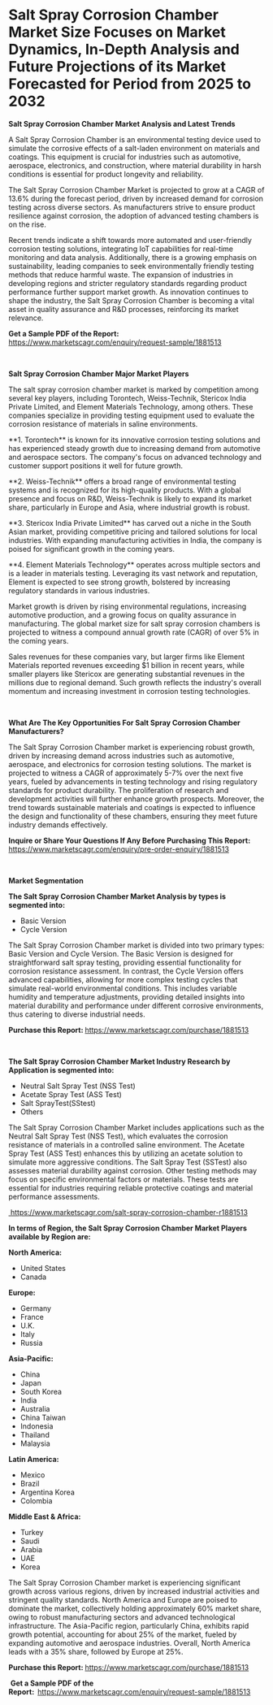 <p><h1>Salt Spray Corrosion Chamber Market Size Focuses on Market Dynamics, In-Depth Analysis and Future Projections of its Market Forecasted for Period from 2025 to 2032</h1></p><p><strong>Salt Spray Corrosion Chamber Market Analysis and Latest Trends</strong></p>
<p><p>A Salt Spray Corrosion Chamber is an environmental testing device used to simulate the corrosive effects of a salt-laden environment on materials and coatings. This equipment is crucial for industries such as automotive, aerospace, electronics, and construction, where material durability in harsh conditions is essential for product longevity and reliability. </p><p>The Salt Spray Corrosion Chamber Market is projected to grow at a CAGR of 13.6% during the forecast period, driven by increased demand for corrosion testing across diverse sectors. As manufacturers strive to ensure product resilience against corrosion, the adoption of advanced testing chambers is on the rise. </p><p>Recent trends indicate a shift towards more automated and user-friendly corrosion testing solutions, integrating IoT capabilities for real-time monitoring and data analysis. Additionally, there is a growing emphasis on sustainability, leading companies to seek environmentally friendly testing methods that reduce harmful waste. The expansion of industries in developing regions and stricter regulatory standards regarding product performance further support market growth. As innovation continues to shape the industry, the Salt Spray Corrosion Chamber is becoming a vital asset in quality assurance and R&D processes, reinforcing its market relevance.</p></p>
<p><strong>Get a Sample PDF of the Report:&nbsp;</strong> <a href="https://www.marketscagr.com/enquiry/request-sample/1881513?utm_campaign=3204&utm_medium=2&utm_source=Github&utm_content=ia&utm_term=16042025&utm_id=salt-spray-corrosion-chamber">https://www.marketscagr.com/enquiry/request-sample/1881513</a></p>
<p>&nbsp;</p>
<p><strong>Salt Spray Corrosion Chamber Major Market Players</strong></p>
<p><p>The salt spray corrosion chamber market is marked by competition among several key players, including Torontech, Weiss-Technik, Stericox India Private Limited, and Element Materials Technology, among others. These companies specialize in providing testing equipment used to evaluate the corrosion resistance of materials in saline environments.</p><p>**1. Torontech** is known for its innovative corrosion testing solutions and has experienced steady growth due to increasing demand from automotive and aerospace sectors. The company's focus on advanced technology and customer support positions it well for future growth.</p><p>**2. Weiss-Technik** offers a broad range of environmental testing systems and is recognized for its high-quality products. With a global presence and focus on R&D, Weiss-Technik is likely to expand its market share, particularly in Europe and Asia, where industrial growth is robust.</p><p>**3. Stericox India Private Limited** has carved out a niche in the South Asian market, providing competitive pricing and tailored solutions for local industries. With expanding manufacturing activities in India, the company is poised for significant growth in the coming years.</p><p>**4. Element Materials Technology** operates across multiple sectors and is a leader in materials testing. Leveraging its vast network and reputation, Element is expected to see strong growth, bolstered by increasing regulatory standards in various industries.</p><p>Market growth is driven by rising environmental regulations, increasing automotive production, and a growing focus on quality assurance in manufacturing. The global market size for salt spray corrosion chambers is projected to witness a compound annual growth rate (CAGR) of over 5% in the coming years.</p><p>Sales revenues for these companies vary, but larger firms like Element Materials reported revenues exceeding $1 billion in recent years, while smaller players like Stericox are generating substantial revenues in the millions due to regional demand. Such growth reflects the industry's overall momentum and increasing investment in corrosion testing technologies.</p></p>
<p>&nbsp;</p>
<p><strong>What Are The Key Opportunities For Salt Spray Corrosion Chamber Manufacturers?</strong></p>
<p><p>The Salt Spray Corrosion Chamber market is experiencing robust growth, driven by increasing demand across industries such as automotive, aerospace, and electronics for corrosion testing solutions. The market is projected to witness a CAGR of approximately 5-7% over the next five years, fueled by advancements in testing technology and rising regulatory standards for product durability. The proliferation of research and development activities will further enhance growth prospects. Moreover, the trend towards sustainable materials and coatings is expected to influence the design and functionality of these chambers, ensuring they meet future industry demands effectively.</p></p>
<p><strong>Inquire or Share Your Questions If Any Before Purchasing This Report:</strong> <a href="https://www.marketscagr.com/enquiry/pre-order-enquiry/1881513?utm_campaign=3204&utm_medium=2&utm_source=Github&utm_content=ia&utm_term=16042025&utm_id=salt-spray-corrosion-chamber">https://www.marketscagr.com/enquiry/pre-order-enquiry/1881513</a></p>
<p>&nbsp;</p>
<p><strong>Market Segmentation</strong></p>
<p><strong>The Salt Spray Corrosion Chamber Market Analysis by types is segmented into:</strong></p>
<p><ul><li>Basic Version</li><li>Cycle Version</li></ul></p>
<p><p>The Salt Spray Corrosion Chamber market is divided into two primary types: Basic Version and Cycle Version. The Basic Version is designed for straightforward salt spray testing, providing essential functionality for corrosion resistance assessment. In contrast, the Cycle Version offers advanced capabilities, allowing for more complex testing cycles that simulate real-world environmental conditions. This includes variable humidity and temperature adjustments, providing detailed insights into material durability and performance under different corrosive environments, thus catering to diverse industrial needs.</p></p>
<p><strong>Purchase this Report:&nbsp;</strong><a href="https://www.marketscagr.com/purchase/1881513?utm_campaign=3204&utm_medium=2&utm_source=Github&utm_content=ia&utm_term=16042025&utm_id=salt-spray-corrosion-chamber">https://www.marketscagr.com/purchase/1881513</a></p>
<p>&nbsp;</p>
<p><strong>The Salt Spray Corrosion Chamber Market Industry Research by Application is segmented into:</strong></p>
<p><ul><li>Neutral Salt Spray Test (NSS Test)</li><li>Acetate Spray Test (ASS Test)</li><li>Salt SprayTest(SStest)</li><li>Others</li></ul></p>
<p><p>The Salt Spray Corrosion Chamber Market includes applications such as the Neutral Salt Spray Test (NSS Test), which evaluates the corrosion resistance of materials in a controlled saline environment. The Acetate Spray Test (ASS Test) enhances this by utilizing an acetate solution to simulate more aggressive conditions. The Salt Spray Test (SSTest) also assesses material durability against corrosion. Other testing methods may focus on specific environmental factors or materials. These tests are essential for industries requiring reliable protective coatings and material performance assessments.</p></p>
<p><a href="https://www.marketscagr.com/salt-spray-corrosion-chamber-r1881513?utm_campaign=3204&utm_medium=2&utm_source=Github&utm_content=ia&utm_term=16042025&utm_id=salt-spray-corrosion-chamber">&nbsp;https://www.marketscagr.com/salt-spray-corrosion-chamber-r1881513</a></p>
<p><strong>In terms of Region, the Salt Spray Corrosion Chamber Market Players available by Region are:</strong></p>
<p>
    <p> <strong> North America: </strong>
        <ul>
            <li>United States</li>
            <li>Canada</li>
        </ul>
        </p> 
    <p> <strong> Europe: </strong>
        <ul>
            <li>Germany</li>
            <li>France</li>
            <li>U.K.</li>
            <li>Italy</li>
            <li>Russia</li>
        </ul>
        </p> 
    <p> <strong> Asia-Pacific: </strong>
        <ul>
            <li>China</li>
            <li>Japan</li>
            <li>South Korea</li>
            <li>India</li>
            <li>Australia</li>
            <li>China Taiwan</li>
            <li>Indonesia</li>
            <li>Thailand</li>
            <li>Malaysia</li>
        </ul>
        </p> 
    <p> <strong> Latin America: </strong>
        <ul>
            <li>Mexico</li>
            <li>Brazil</li>
            <li>Argentina Korea</li>
            <li>Colombia</li>
        </ul>
        </p> 
    <p> <strong> Middle East & Africa: </strong>
        <ul>
            <li>Turkey</li>
            <li>Saudi</li>
            <li>Arabia</li>
            <li>UAE</li>
            <li>Korea</li>
        </ul>
    </p>
    </p>
<p><p>The Salt Spray Corrosion Chamber market is experiencing significant growth across various regions, driven by increased industrial activities and stringent quality standards. North America and Europe are poised to dominate the market, collectively holding approximately 60% market share, owing to robust manufacturing sectors and advanced technological infrastructure. The Asia-Pacific region, particularly China, exhibits rapid growth potential, accounting for about 25% of the market, fueled by expanding automotive and aerospace industries. Overall, North America leads with a 35% share, followed by Europe at 25%.</p></p>
<p><strong>Purchase this Report: </strong><a href="https://www.marketscagr.com/purchase/1881513?utm_campaign=3204&utm_medium=2&utm_source=Github&utm_content=ia&utm_term=16042025&utm_id=salt-spray-corrosion-chamber">https://www.marketscagr.com/purchase/1881513</a></p>
<p>&nbsp;<strong>Get a Sample PDF of the Report:&nbsp;&nbsp;</strong><a href="https://www.marketscagr.com/enquiry/request-sample/1881513?utm_campaign=3204&utm_medium=2&utm_source=Github&utm_content=ia&utm_term=16042025&utm_id=salt-spray-corrosion-chamber">https://www.marketscagr.com/enquiry/request-sample/1881513</a></p>
<p><strong></strong></p>
<p><p></p><p></p><p></p></p>